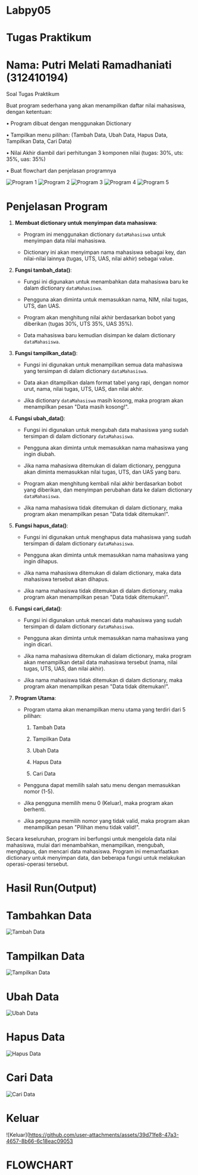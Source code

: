 # Labpy05
# Tugas Praktikum
# Nama: Putri Melati Ramadhaniati (312410194)

Soal Tugas Praktikum

Buat program sederhana yang akan menampilkan daftar nilai
mahasiswa, dengan ketentuan:

• Program dibuat dengan menggunakan Dictionary

• Tampilkan menu pilihan: (Tambah Data, Ubah Data, Hapus Data,
Tampilkan Data, Cari Data)

• Nilai Akhir diambil dari perhitungan 3 komponen nilai (tugas: 30%,
uts: 35%, uas: 35%)

• Buat flowchart dan penjelasan programnya

![Program 1](https://github.com/user-attachments/assets/c0df0677-5cc5-4932-be23-38aaf56e1de9)
![Program 2](https://github.com/user-attachments/assets/faa6ff8b-9c86-4088-b9cc-2fc979c77ae0)
![Program 3](https://github.com/user-attachments/assets/09129ba9-0970-4132-a0ad-1e924150c96d)
![Program 4](https://github.com/user-attachments/assets/ae58c9d6-38aa-4225-a515-a76552c407d5)
![Program 5](https://github.com/user-attachments/assets/584de1ab-cf94-4ab7-b517-930bdcf29994)

# Penjelasan Program

1. **Membuat dictionary untuk menyimpan data mahasiswa**:
   
   - Program ini menggunakan dictionary `dataMahasiswa` untuk menyimpan data nilai mahasiswa.
     
   - Dictionary ini akan menyimpan nama mahasiswa sebagai key, dan nilai-nilai lainnya (tugas, UTS, UAS, nilai akhir) sebagai value.

2. **Fungsi tambah_data()**:
   
   - Fungsi ini digunakan untuk menambahkan data mahasiswa baru ke dalam dictionary `dataMahasiswa`.
     
   - Pengguna akan diminta untuk memasukkan nama, NIM, nilai tugas, UTS, dan UAS.
     
   - Program akan menghitung nilai akhir berdasarkan bobot yang diberikan (tugas 30%, UTS 35%, UAS 35%).
     
   - Data mahasiswa baru kemudian disimpan ke dalam dictionary `dataMahasiswa`.

4. **Fungsi tampilkan_data()**:
   
   - Fungsi ini digunakan untuk menampilkan semua data mahasiswa yang tersimpan di dalam dictionary `dataMahasiswa`.
     
   - Data akan ditampilkan dalam format tabel yang rapi, dengan nomor urut, nama, nilai tugas, UTS, UAS, dan nilai akhir.
     
   - Jika dictionary `dataMahasiswa` masih kosong, maka program akan menampilkan pesan "Data masih kosong!".

5. **Fungsi ubah_data()**:
   
   - Fungsi ini digunakan untuk mengubah data mahasiswa yang sudah tersimpan di dalam dictionary `dataMahasiswa`.
     
   - Pengguna akan diminta untuk memasukkan nama mahasiswa yang ingin diubah.
     
   - Jika nama mahasiswa ditemukan di dalam dictionary, pengguna akan diminta memasukkan nilai tugas, UTS, dan UAS yang baru.
     
   - Program akan menghitung kembali nilai akhir berdasarkan bobot yang diberikan, dan menyimpan perubahan data ke dalam dictionary `dataMahasiswa`.
     
   - Jika nama mahasiswa tidak ditemukan di dalam dictionary, maka program akan menampilkan pesan "Data tidak ditemukan!".

6. **Fungsi hapus_data()**:
   
   - Fungsi ini digunakan untuk menghapus data mahasiswa yang sudah tersimpan di dalam dictionary `dataMahasiswa`.
     
   - Pengguna akan diminta untuk memasukkan nama mahasiswa yang ingin dihapus.
     
   - Jika nama mahasiswa ditemukan di dalam dictionary, maka data mahasiswa tersebut akan dihapus.
     
   - Jika nama mahasiswa tidak ditemukan di dalam dictionary, maka program akan menampilkan pesan "Data tidak ditemukan!".

7. **Fungsi cari_data()**:
   
   - Fungsi ini digunakan untuk mencari data mahasiswa yang sudah tersimpan di dalam dictionary `dataMahasiswa`.
     
   - Pengguna akan diminta untuk memasukkan nama mahasiswa yang ingin dicari.
     
   - Jika nama mahasiswa ditemukan di dalam dictionary, maka program akan menampilkan detail data mahasiswa tersebut (nama, nilai tugas, UTS, UAS, dan nilai akhir).
     
   - Jika nama mahasiswa tidak ditemukan di dalam dictionary, maka program akan menampilkan pesan "Data tidak ditemukan!".

8. **Program Utama**:
   
   - Program utama akan menampilkan menu utama yang terdiri dari 5 pilihan:
     
     1. Tambah Data
        
     2. Tampilkan Data
        
     3. Ubah Data
        
     4. Hapus Data
        
     5. Cari Data
         
   - Pengguna dapat memilih salah satu menu dengan memasukkan nomor (1-5).
     
   - Jika pengguna memilih menu 0 (Keluar), maka program akan berhenti.
     
   - Jika pengguna memilih nomor yang tidak valid, maka program akan menampilkan pesan "Pilihan menu tidak valid!".

Secara keseluruhan, program ini berfungsi untuk mengelola data nilai mahasiswa, mulai dari menambahkan, menampilkan, mengubah, menghapus, dan mencari data mahasiswa. Program ini memanfaatkan dictionary untuk menyimpan data, dan beberapa fungsi untuk melakukan operasi-operasi tersebut.

# Hasil Run(Output)

# **Tambahkan Data**

![Tambah Data](https://github.com/user-attachments/assets/28a555c1-201e-4db3-a3b4-35e3ac46eefe)

# **Tampilkan Data**

![Tampilkan Data](https://github.com/user-attachments/assets/9992318a-c7f3-47dc-aeea-5b35233a60b6)

# **Ubah Data**

![Ubah Data](https://github.com/user-attachments/assets/bf6b2c35-9d86-4b34-824c-50a49419f5a3)

# **Hapus Data**

![Hapus Data](https://github.com/user-attachments/assets/c64656c5-8e40-46d9-b35c-7fff4c04cee5)

# **Cari Data**

![Cari Data](https://github.com/user-attachments/assets/1c2bf9dc-1d3c-4cc7-a8d7-9d1154feecc8)

# **Keluar**

![Keluar](https://github.com/user-attachments/assets/39d71fe8-47a3-4657-8b66-6c18eac09053

# FLOWCHART

